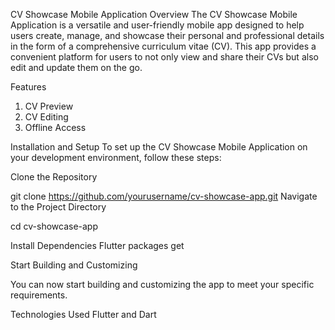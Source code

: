 CV Showcase Mobile Application
Overview
The CV Showcase Mobile Application is a versatile and user-friendly mobile app designed to help users create, manage, and showcase their personal and professional details in the form of a comprehensive curriculum vitae (CV). This app provides a convenient platform for users to not only view and share their CVs but also edit and update them on the go.

Features
1. CV Preview
2. CV Editing
3. Offline Access


Installation and Setup
To set up the CV Showcase Mobile Application on your development environment, follow these steps:

Clone the Repository

git clone https://github.com/yourusername/cv-showcase-app.git
Navigate to the Project Directory

cd cv-showcase-app

Install Dependencies
Flutter packages get


Start Building and Customizing

You can now start building and customizing the app to meet your specific requirements.

Technologies Used
Flutter and Dart